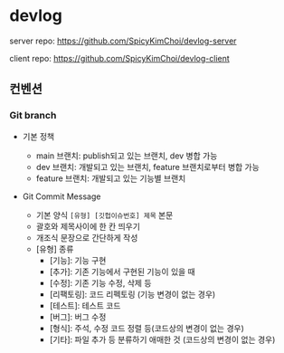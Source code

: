 # devlog

server repo: https://github.com/SpicyKimChoi/devlog-server

client repo: https://github.com/SpicyKimChoi/devlog-client

## 컨벤션

### Git branch 

* 기본 정책
  * main 브랜치: publish되고 있는 브랜치, dev 병합 가능
  * dev 브랜치: 개발되고 있는 브랜치, feature 브랜치로부터 병합 가능
  * feature 브랜치: 개발되고 있는 기능별 브랜치

* Git Commit Message
  * 기본 양식
    `[유형] [깃헙이슈번호] 제목`
    본문
  * 괄호와 제목사이에 한 칸 띄우기
  * 개조식 문장으로 간단하게 작성
  * [유형] 종류
    * [기능]: 기능 구현
    * [추가]: 기존 기능에서 구현된 기능이 있을 때
    * [수정]: 기존 기능 수정, 삭제 등
    * [리팩토링]: 코드 리펙토링 (기능 변경이 없는 경우)
    * [테스트]: 테스트 코드
    * [버그]: 버그 수정
    * [형식]: 주석, 수정 코드 정렬 등(코드상의 변경이 없는 경우)
    * [기타]: 파일 추가 등 분류하기 애매한 것 (코드상의 변경이 없는 경우)  
